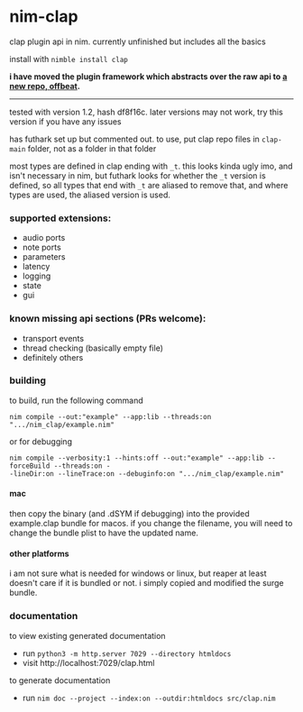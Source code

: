 # nim-clap
clap plugin api in nim. currently unfinished but includes all the basics

install with `nimble install clap`

**i have moved the plugin framework which abstracts over the raw api to [a new repo, offbeat](https://github.com/morganholly/offbeat).**

---

tested with version 1.2, hash df8f16c. later versions may not work, try this version if you have any issues

has futhark set up but commented out. to use, put clap repo files in `clap-main` folder, not as a folder in that folder

most types are defined in clap ending with `_t`. this looks kinda ugly imo, and isn't necessary in nim, but futhark looks for whether the `_t` version is defined, so all types that end with `_t` are aliased to remove that, and where types are used, the aliased version is used.

### supported extensions:
- audio ports
- note ports
- parameters
- latency
- logging
- state
- gui

### known missing api sections (PRs welcome):
- transport events
- thread checking (basically empty file)
- definitely others

### building
to build, run the following command
```
nim compile --out:"example" --app:lib --threads:on ".../nim_clap/example.nim"
```
or for debugging
```
nim compile --verbosity:1 --hints:off --out:"example" --app:lib --forceBuild --threads:on -
-lineDir:on --lineTrace:on --debuginfo:on ".../nim_clap/example.nim"
```

#### mac
then copy the binary (and .dSYM if debugging) into the provided example.clap bundle for macos. if you change the filename, you will need to change the bundle plist to have the updated name.

#### other platforms
i am not sure what is needed for windows or linux, but reaper at least doesn't care if it is bundled or not. i simply copied and modified the surge bundle.

### documentation
to view existing generated documentation
- run `python3 -m http.server 7029 --directory htmldocs`
- visit http://localhost:7029/clap.html

to generate documentation
- run `nim doc --project --index:on --outdir:htmldocs src/clap.nim`
